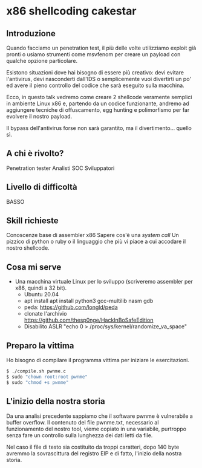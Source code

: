 # x86 shellcoding cakestar

## Introduzione

Quando facciamo un penetration test, il più delle volte utilizziamo exploit già
pronti o usiamo strumenti come msvfenom per creare un payload con qualche
opzione particolare.

Esistono situazioni dove hai bisogno di essere più creativo: devi evitare
l'antivirus, devi nasconderti dall'IDS o semplicemente vuoi divertirti un po'
ed avere il pieno controllo del codice che sarà eseguito sulla macchina.

Ecco, in questo talk vedremo come creare 2 shellcode veramente semplici in
ambiente Linux x86 e, partendo da un codice funzionante, andremo ad aggiungere
tecniche di offuscamento, egg hunting e polimorfismo per far evolvere il nostro
payload.

Il bypass dell'antivirus forse non sarà garantito, ma il divertimento... quello
sì.

## A chi è rivolto?

Penetration tester Analisti SOC Sviluppatori

## Livello di difficoltà

BASSO

## Skill richieste

Conoscenze base di assembler x86
Sapere cos'è una _system call_
Un pizzico di python o ruby o il linguaggio che più vi piace a cui accodare il
nostro shellcode.

## Cosa mi serve

* Una macchina virtuale Linux per lo sviluppo (scriveremo assembler per x86, quindi a 32 bit).
  * Ubuntu 20.04
  * apt install apt install python3 gcc-multilib nasm gdb
  * peda: https://github.com/longld/peda
  * clonate l'archivio https://github.com/thesp0nge/HackInBoSafeEdition
  * Disabilito ASLR "echo 0 > /proc/sys/kernel/randomize_va_space"

## Preparo la vittima

Ho bisogno di compilare il programma vittima per iniziare le esercitazioni.

``` sh
$ ./compile.sh pwnme.c
$ sudo "chown root:root pwnme"
$ sudo "chmod +s pwnme"
```

## L'inizio della nostra storia

Da una analisi precedente sappiamo che il software pwnme è vulnerabile a buffer
overflow. Il contenuto del file pwnme.txt, necessario al funzionamento del
nostro tool, vieme copiato in una variabile, purtroppo senza fare un controllo
sulla lunghezza dei dati letti da file.

Nel caso il file di testo sia costituito da troppi caratteri, dopo 140 byte
avremmo la sovrascittura del registro EIP e di fatto, l'inizio della nostra
storia. 
